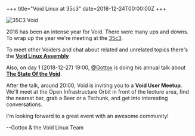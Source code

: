 +++
title="Void Linux at 35c3"
date=2018-12-24T00:00:00Z
+++

![35C3 Void](/assets/img/35c3-void.png)

2018 has been an intense year for Void. There were many ups and downs.
To wrap up the year we're meeting at the [35c3](https://events.ccc.de/category/congress/35c3/).

To meet other Voiders and chat about related and unrelated topics there's
the
[**Void Linux Assembly**](https://signup.c3assemblies.de/assembly/cf15ba5d-5bb1-473d-827c-b83862de75a1)

Also, on day 1 (2018-12-27) 19:00, [@Gottox](https://twitter.com/Gottox) is doing his
annual talk about [**The State Of the
Void**](https://pretalx.35c3oio.freifunk.space/35c3oio/talk/XCU9PD/).

After the talk, around 20:00, Void is inviting you to a **Void User Meetup**. We'll
meet at the Open Infrastructure Orbit in front of the lecture area, find the
nearest bar, grab a Beer or a Tschunk, and get into interesting conversations.

I'm looking forward to a great event with an awesome community!

--Gottox & the Void Linux Team
